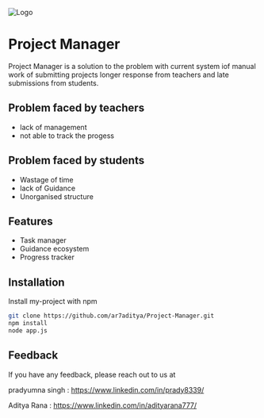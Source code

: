 
![Logo](https://github.com/prady8339@gmail.com/Project-Manager/public/img/logo.png)


# Project Manager
Project Manager is a solution to the problem with current system iof manual work of submitting projects 
longer response from teachers and
late submissions from students.

## Problem faced by teachers
- lack of management
- not able to track the progess
## Problem faced by students
- Wastage of time
- lack of Guidance
- Unorganised structure

## Features

- Task manager
- Guidance ecosystem
- Progress tracker


## Installation

Install my-project with npm

```bash
git clone https://github.com/ar7aditya/Project-Manager.git
npm install
node app.js
```
    
## Feedback

If you have any feedback, please reach out to us at

pradyumna singh : https://www.linkedin.com/in/prady8339/ 

Aditya Rana : https://www.linkedin.com/in/adityarana777/


